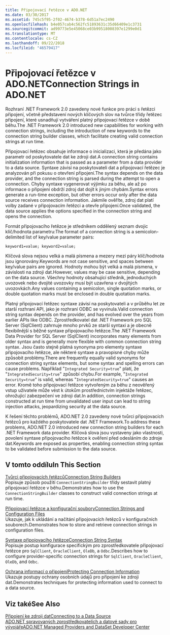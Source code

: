 ```yaml
---
title: Připojovací řetězce v ADO.NET
ms.date: 03/30/2017
ms.assetid: 745c5f95-2f02-4674-b378-6d51a7ec2490
ms.openlocfilehash: b4e057cab4c562fc51893631c35d66409e1c3731
ms.sourcegitcommit: ad99773e5e45068ce03b99518008397e1299e0d1
ms.translationtype: MT
ms.contentlocale: cs-CZ
ms.lasthandoff: 09/22/2018
ms.locfileid: "46579417"
---
```

# <a name="connection-strings-in-adonet"></a><span data-ttu-id="58199-102">Připojovací řetězce v ADO.NET</span><span class="sxs-lookup"><span data-stu-id="58199-102">Connection Strings in ADO.NET</span></span>
<span data-ttu-id="58199-103">Rozhraní .NET Framework 2.0 zavedeny nové funkce pro práci s řetězci připojení, včetně představení nových klíčových slov na tvůrce třídy řetězec připojení, které usnadňují vytváření platný připojovací řetězce v době běhu.</span><span class="sxs-lookup"><span data-stu-id="58199-103">The .NET Framework 2.0 introduced new capabilities for working with connection strings, including the introduction of new keywords to the connection string builder classes, which facilitate creating valid connection strings at run time.</span></span>  
  
 <span data-ttu-id="58199-104">Připojovací řetězec obsahuje informace o inicializaci, která je předána jako parametr od poskytovatele dat ke zdroji dat.</span><span class="sxs-lookup"><span data-stu-id="58199-104">A connection string contains initialization information that is passed as a parameter from a data provider to a data source.</span></span> <span data-ttu-id="58199-105">Syntaxe závisí na poskytovateli dat a připojovací řetězec je analyzován při pokusu o otevření připojení.</span><span class="sxs-lookup"><span data-stu-id="58199-105">The syntax depends on the data provider, and the connection string is parsed during the attempt to open a connection.</span></span> <span data-ttu-id="58199-106">Chyby syntaxe vygenerovat výjimku za běhu, ale až po informace o připojení obdrží zdroj dat dojít k jiným chybám.</span><span class="sxs-lookup"><span data-stu-id="58199-106">Syntax errors generate a run-time exception, but other errors occur only after the data source receives connection information.</span></span> <span data-ttu-id="58199-107">Jakmile ověříte, zdroj dat platí volby zadané v připojovacím řetězci a otevře připojení.</span><span class="sxs-lookup"><span data-stu-id="58199-107">Once validated, the data source applies the options specified in the connection string and opens the connection.</span></span>  
  
 <span data-ttu-id="58199-108">Formát připojovacího řetězce je středníkem oddělený seznam dvojic klíč/hodnota parametru:</span><span class="sxs-lookup"><span data-stu-id="58199-108">The format of a connection string is a semicolon-delimited list of key/value parameter pairs:</span></span>  
  
 `keyword1=value; keyword2=value;`  
  
 <span data-ttu-id="58199-109">Klíčová slova nejsou velká a malá písmena a mezery mezi páry klíč/hodnota jsou ignorovány.</span><span class="sxs-lookup"><span data-stu-id="58199-109">Keywords are not case sensitive, and spaces between key/value pairs are ignored.</span></span> <span data-ttu-id="58199-110">Hodnoty mohou být velká a malá písmena, v závislosti na zdroji dat.</span><span class="sxs-lookup"><span data-stu-id="58199-110">However, values may be case sensitive, depending on the data source.</span></span> <span data-ttu-id="58199-111">Všechny hodnoty obsahující středník, jednoduchých uvozovek nebo dvojité uvozovky musí být uzavřena v dvojitých uvozovkách.</span><span class="sxs-lookup"><span data-stu-id="58199-111">Any values containing a semicolon, single quotation marks, or double quotation marks must be enclosed in double quotation marks.</span></span>  
  
 <span data-ttu-id="58199-112">Platný připojovací řetězec syntaxe závisí na poskytovateli a v průběhu let ze starší rozhraní API, jako je rozhraní ODBC se vyvinula.</span><span class="sxs-lookup"><span data-stu-id="58199-112">Valid connection string syntax depends on the provider, and has evolved over the years from earlier APIs like ODBC.</span></span> <span data-ttu-id="58199-113">Zprostředkovatel dat .NET Framework pro SQL Server (SqlClient) zahrnuje mnoho prvků ze starší syntaxi a je obecně flexibilnější s běžné syntaxe připojovacího řetězce.</span><span class="sxs-lookup"><span data-stu-id="58199-113">The .NET Framework Data Provider for SQL Server (SqlClient) incorporates many elements from older syntax and is generally more flexible with common connection string syntax.</span></span> <span data-ttu-id="58199-114">Jsou často stejně platná synonyma pro elementy syntaxe připojovacího řetězce, ale některé syntaxe a pravopisné chyby může způsobit problémy.</span><span class="sxs-lookup"><span data-stu-id="58199-114">There are frequently equally valid synonyms for connection string syntax elements, but some syntax and spelling errors can cause problems.</span></span> <span data-ttu-id="58199-115">Například "`Integrated Security=true`" platí, že "`IntegratedSecurity=true`" způsobí chybu.</span><span class="sxs-lookup"><span data-stu-id="58199-115">For example, "`Integrated Security=true`" is valid, whereas "`IntegratedSecurity=true`" causes an error.</span></span> <span data-ttu-id="58199-116">Kromě toho připojovací řetězce vytvořeným za běhu z neověřený vstup uživatele může vést k útokům prostřednictvím injektáže řetězec, ohrožující zabezpečení ve zdroji dat.</span><span class="sxs-lookup"><span data-stu-id="58199-116">In addition, connection strings constructed at run time from unvalidated user input can lead to string injection attacks, jeopardizing security at the data source.</span></span>  
  
 <span data-ttu-id="58199-117">K řešení těchto problémů, ADO.NET 2.0 zavedeny nové tvůrci připojovacích řetězců pro každého poskytovatele dat .NET Framework.</span><span class="sxs-lookup"><span data-stu-id="58199-117">To address these problems, ADO.NET 2.0 introduced new connection string builders for each .NET Framework data provider.</span></span> <span data-ttu-id="58199-118">Klíčová slova jsou vystaveny jako vlastnosti, povolení syntaxe připojovacího řetězce k ověření před odesláním do zdroje dat.</span><span class="sxs-lookup"><span data-stu-id="58199-118">Keywords are exposed as properties, enabling connection string syntax to be validated before submission to the data source.</span></span>  
  
## <a name="in-this-section"></a><span data-ttu-id="58199-119">V tomto oddílu</span><span class="sxs-lookup"><span data-stu-id="58199-119">In This Section</span></span>  
 [<span data-ttu-id="58199-120">Tvůrci připojovacích řetězců</span><span class="sxs-lookup"><span data-stu-id="58199-120">Connection String Builders</span></span>](../../../../docs/framework/data/adonet/connection-string-builders.md)  
 <span data-ttu-id="58199-121">Popisuje způsob použití `ConnectionStringBuilder` třídy sestavit platný připojovací řetězce v běhu.</span><span class="sxs-lookup"><span data-stu-id="58199-121">Demonstrates how to use the `ConnectionStringBuilder` classes to construct valid connection strings at run time.</span></span>  
  
 [<span data-ttu-id="58199-122">Připojovací řetězce a konfigurační soubory</span><span class="sxs-lookup"><span data-stu-id="58199-122">Connection Strings and Configuration Files</span></span>](../../../../docs/framework/data/adonet/connection-strings-and-configuration-files.md)  
 <span data-ttu-id="58199-123">Ukazuje, jak k ukládání a načítání připojovacích řetězců v konfiguračních souborech.</span><span class="sxs-lookup"><span data-stu-id="58199-123">Demonstrates how to store and retrieve connection strings in configuration files.</span></span>  
  
 [<span data-ttu-id="58199-124">Syntaxe připojovacího řetězce</span><span class="sxs-lookup"><span data-stu-id="58199-124">Connection String Syntax</span></span>](../../../../docs/framework/data/adonet/connection-string-syntax.md)  
 <span data-ttu-id="58199-125">Popisuje postup konfigurace specifickým pro zprostředkovatele připojovací řetězce pro `SqlClient`, `OracleClient`, `OleDb`, a `Odbc`.</span><span class="sxs-lookup"><span data-stu-id="58199-125">Describes how to configure provider-specific connection strings for `SqlClient`, `OracleClient`, `OleDb`, and `Odbc`.</span></span>  
  
 [<span data-ttu-id="58199-126">Ochrana informací o připojení</span><span class="sxs-lookup"><span data-stu-id="58199-126">Protecting Connection Information</span></span>](../../../../docs/framework/data/adonet/protecting-connection-information.md)  
 <span data-ttu-id="58199-127">Ukazuje postupy ochrany osobních údajů pro připojení ke zdroji dat.</span><span class="sxs-lookup"><span data-stu-id="58199-127">Demonstrates techniques for protecting information used to connect to a data source.</span></span>  
  
## <a name="see-also"></a><span data-ttu-id="58199-128">Viz také</span><span class="sxs-lookup"><span data-stu-id="58199-128">See Also</span></span>  
 [<span data-ttu-id="58199-129">Připojení ke zdroji dat</span><span class="sxs-lookup"><span data-stu-id="58199-129">Connecting to a Data Source</span></span>](/cpp/data/odbc/connecting-to-a-data-source)  
 [<span data-ttu-id="58199-130">ADO.NET spravovaných zprostředkovatelích a datové sady pro vývojáře</span><span class="sxs-lookup"><span data-stu-id="58199-130">ADO.NET Managed Providers and DataSet Developer Center</span></span>](https://go.microsoft.com/fwlink/?LinkId=217917)

